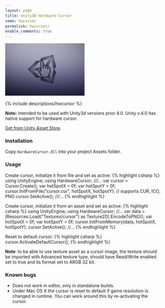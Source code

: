 ```yaml
---
layout: page
title: Unity3D Hardware Cursor
name: hwcursor
permalink: hwcursor/
enable_comments: true
---
```


<div class="row">
	<div class="col-xs-2"><div class="thumbnail"><img src="/images/hwcursor/logo.png" alt="..."></div></div>
	<div class="col-xs-9">
		<p>
		{% include descriptions/hwcursor %}
		</p>
		<p>
			<b>Note:</b> intended to be used with Unity3d versions prior 4.0. Unity v.4.0 has native support for hardware cursor.
		</p>
		<p><a target="_blank" href="http://u3d.as/3eH">Get from Unity Asset Store</a>.
	</div>
</div>

### Installation
Copy `HardwareCursor.dll` into your project Assets folder.

### Usage
Create cursor, initialize it from file and set as active:
{% highlight csharp %}
using UnityEngine;
using HardwareCursor;
///...
var cursor = Cursor.Create();
var hotSpotX = 0f;
var hotSpotY = 0f;
cursor.InitFromFile("cursor.cur", hotSpotX, hotSpotY); // supports CUR, ICO, PNG
cursor.SetActive();
///...
{% endhighlight %}

Create cursor, initialize it from an asset and set as active:
{% highlight csharp %}
using UnityEngine;
using HardwareCursor;
//...
var data = (Resources.Load("Textures/cursor") as Texture2D).EncodeToPNG();
var hotSpotX = 0f;
var hotSpotY = 0f;
cursor.InitFromMemory(data, hotSpotX, hotSpotY);
cursor.SetActive();
//...
{% endhighlight %}

Reset to default cursor:
{% highlight csharp %}
cursor.ActivateDefaultCursor();
{% endhighlight %}

**Note**: to be able to use texture asset as a cursor image, the texture should be imported with Advanced texture type,
should have Read/Write enabled set to true and its format set to ARGB 32 bit.

### Known bugs
* Does not work in editor, only in standalone builds.
* Under Mac OS X the cursor is reset to default if game resolution is changed in runtime. You can work around this by re-activating the cursor.

